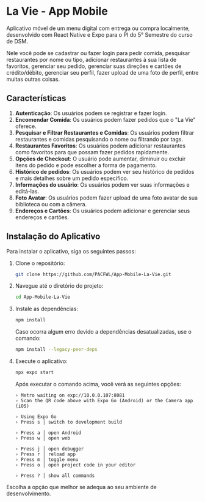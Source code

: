 
# La Vie - App Mobile

Aplicativo móvel de um menu digital com entrega ou compra localmente, desenvolvido com React Native e Expo para o PI do 5° Semestre do curso de DSM.

Nele você pode se cadastrar ou fazer login para pedir comida, pesquisar restaurantes por nome ou tipo, adicionar restaurantes à sua lista de favoritos, gerenciar seu pedido, gerenciar suas direções e cartões de crédito/débito, gerenciar seu perfil, fazer upload de uma foto de perfil, entre muitas outras coisas.

## Características

1. **Autenticação**: Os usuários podem se registrar e fazer login.
2. **Encomendar Comida**: Os usuários podem fazer pedidos que o "La Vie" oferece.
3. **Pesquisar e Filtrar Restaurantes e Comidas**: Os usuários podem filtrar restaurantes e comidas pesquisando o nome ou filtrando por tags.
4. **Restaurantes Favoritos**: Os usuários podem adicionar restaurantes como favoritos para que possam fazer pedidos rapidamente.
5. **Opções de Checkout**: O usuário pode aumentar, diminuir ou excluir itens do pedido e pode escolher a forma de pagamento.
6. **Histórico de pedidos**: Os usuários podem ver seu histórico de pedidos e mais detalhes sobre um pedido específico.
7. **Informações do usuário**: Os usuários podem ver suas informações e editá-las.
8. **Foto Avatar**: Os usuários podem fazer upload de uma foto avatar de sua biblioteca ou com a câmera.
9. **Endereços e Cartões**: Os usuários podem adicionar e gerenciar seus endereços e cartões.

## Instalação do Aplicativo

Para instalar o aplicativo, siga os seguintes passos:

1. Clone o repositório:
   ```bash
   git clone https://github.com/PACFWL/App-Mobile-La-Vie.git
   ```

2. Navegue até o diretório do projeto:
   ```bash
   cd App-Mobile-La-Vie
   ```

3. Instale as dependências:
   ```bash
   npm install
   ```

   Caso ocorra algum erro devido a dependências desatualizadas, use o comando:
   ```bash
   npm install --legacy-peer-deps
   ```

4. Execute o aplicativo:
   ```bash
   npx expo start
   ```

   Após executar o comando acima, você verá as seguintes opções:

   ```
   › Metro waiting on exp://10.0.0.107:8081
   › Scan the QR code above with Expo Go (Android) or the Camera app (iOS)
   
   › Using Expo Go
   › Press s │ switch to development build
   
   › Press a │ open Android
   › Press w │ open web
   
   › Press j │ open debugger
   › Press r │ reload app
   › Press m │ toggle menu
   › Press o │ open project code in your editor
   
   › Press ? │ show all commands
   ```

Escolha a opção que melhor se adequa ao seu ambiente de desenvolvimento.
